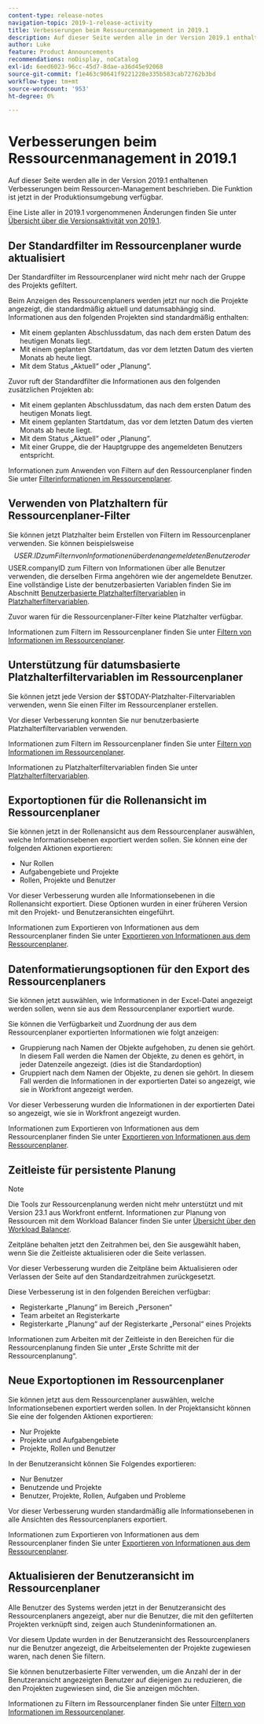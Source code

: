 ```yaml
---
content-type: release-notes
navigation-topic: 2019-1-release-activity
title: Verbesserungen beim Ressourcenmanagement in 2019.1
description: Auf dieser Seite werden alle in der Version 2019.1 enthaltenen Verbesserungen beim Ressourcen-Management beschrieben. Die Funktion ist jetzt in der Produktionsumgebung verfügbar.
author: Luke
feature: Product Announcements
recommendations: noDisplay, noCatalog
exl-id: 6eed6023-96cc-45d7-8dae-a36d45e92068
source-git-commit: f1e463c90641f9221228e335b583cab72762b3bd
workflow-type: tm+mt
source-wordcount: '953'
ht-degree: 0%

---
```


# Verbesserungen beim Ressourcenmanagement in 2019.1

Auf dieser Seite werden alle in der Version 2019.1 enthaltenen Verbesserungen beim Ressourcen-Management beschrieben. Die Funktion ist jetzt in der Produktionsumgebung verfügbar.

Eine Liste aller in 2019.1 vorgenommenen Änderungen finden Sie unter [Übersicht über die Versionsaktivität von 2019.1](../../../../product-announcements/product-releases/quarterly-release-archive/2019.1-release-activity/2019-1-release-activity-overview.md).

## Der Standardfilter im Ressourcenplaner wurde aktualisiert

Der Standardfilter im Ressourcenplaner wird nicht mehr nach der Gruppe des Projekts gefiltert.

Beim Anzeigen des Ressourcenplaners werden jetzt nur noch die Projekte angezeigt, die standardmäßig aktuell und datumsabhängig sind. Informationen aus den folgenden Projekten sind standardmäßig enthalten:

* Mit einem geplanten Abschlussdatum, das nach dem ersten Datum des heutigen Monats liegt.
* Mit einem geplanten Startdatum, das vor dem letzten Datum des vierten Monats ab heute liegt.
* Mit dem Status „Aktuell“ oder „Planung“.

Zuvor ruft der Standardfilter die Informationen aus den folgenden zusätzlichen Projekten ab:

* Mit einem geplanten Abschlussdatum, das nach dem ersten Datum des heutigen Monats liegt.
* Mit einem geplanten Startdatum, das vor dem letzten Datum des vierten Monats ab heute liegt.
* Mit dem Status „Aktuell“ oder „Planung“.
* Mit einer Gruppe, die der Hauptgruppe des angemeldeten Benutzers entspricht.

Informationen zum Anwenden von Filtern auf den Ressourcenplaner finden Sie unter [Filterinformationen im Ressourcenplaner](../../../../resource-mgmt/resource-planning/filter-resource-planner.md).

## Verwenden von Platzhaltern für Ressourcenplaner-Filter

Sie können jetzt Platzhalter beim Erstellen von Filtern im Ressourcenplaner verwenden. Sie können beispielsweise $$USER.ID zum Filtern von Informationen über den angemeldeten Benutzer oder $$USER.companyID zum Filtern von Informationen über alle Benutzer verwenden, die derselben Firma angehören wie der angemeldete Benutzer. Eine vollständige Liste der benutzerbasierten Variablen finden Sie im Abschnitt [Benutzerbasierte Platzhalterfiltervariablen](../../../../reports-and-dashboards/reports/reporting-elements/understand-wildcard-filter-variables.md#user-based-variables) in [Platzhalterfiltervariablen](../../../../reports-and-dashboards/reports/reporting-elements/understand-wildcard-filter-variables.md).

Zuvor waren für die Ressourcenplaner-Filter keine Platzhalter verfügbar.

Informationen zum Filtern im Ressourcenplaner finden Sie unter [Filtern von Informationen im Ressourcenplaner](../../../../resource-mgmt/resource-planning/filter-resource-planner.md).

<!--
<iframe class="mt-media" src="assets/290697527?title=0&byline=0&portrait=0" width="640px" height="360px" frameborder="0" allowfullscreen></iframe>
-->

## Unterstützung für datumsbasierte Platzhalterfiltervariablen im Ressourcenplaner

Sie können jetzt jede Version der $$TODAY-Platzhalter-Filtervariablen verwenden, wenn Sie einen Filter im Ressourcenplaner erstellen.

Vor dieser Verbesserung konnten Sie nur benutzerbasierte Platzhalterfiltervariablen verwenden.

Informationen zum Filtern im Ressourcenplaner finden Sie unter [Filtern von Informationen im Ressourcenplaner](../../../../resource-mgmt/resource-planning/filter-resource-planner.md).

Informationen zu Platzhalterfiltervariablen finden Sie unter [Platzhalterfiltervariablen](../../../../reports-and-dashboards/reports/reporting-elements/understand-wildcard-filter-variables.md).

## Exportoptionen für die Rollenansicht im Ressourcenplaner

Sie können jetzt in der Rollenansicht aus dem Ressourcenplaner auswählen, welche Informationsebenen exportiert werden sollen. Sie können eine der folgenden Aktionen exportieren:

* Nur Rollen
* Aufgabengebiete und Projekte
* Rollen, Projekte und Benutzer

Vor dieser Verbesserung wurden alle Informationsebenen in die Rollenansicht exportiert. Diese Optionen wurden in einer früheren Version mit den Projekt- und Benutzeransichten eingeführt.

Informationen zum Exportieren von Informationen aus dem Ressourcenplaner finden Sie unter [Exportieren von Informationen aus dem Ressourcenplaner](../../../../resource-mgmt/resource-planning/export-resource-planner.md).

## Datenformatierungsoptionen für den Export des Ressourcenplaners

Sie können jetzt auswählen, wie Informationen in der Excel-Datei angezeigt werden sollen, wenn sie aus dem Ressourcenplaner exportiert wurde.

Sie können die Verfügbarkeit und Zuordnung der aus dem Ressourcenplaner exportierten Informationen wie folgt anzeigen:

* Gruppierung nach Namen der Objekte aufgehoben, zu denen sie gehört. In diesem Fall werden die Namen der Objekte, zu denen es gehört, in jeder Datenzeile angezeigt. (dies ist die Standardoption)
* Gruppiert nach dem Namen der Objekte, zu denen sie gehört. In diesem Fall werden die Informationen in der exportierten Datei so angezeigt, wie sie in Workfront angezeigt werden.

Vor dieser Verbesserung wurden die Informationen in der exportierten Datei so angezeigt, wie sie in Workfront angezeigt wurden.

Informationen zum Exportieren von Informationen aus dem Ressourcenplaner finden Sie unter [Exportieren von Informationen aus dem Ressourcenplaner](../../../../resource-mgmt/resource-planning/export-resource-planner.md).

## Zeitleiste für persistente Planung

>[!NOTE]
>
>Die Tools zur Ressourcenplanung werden nicht mehr unterstützt und mit Version 23.1 aus Workfront entfernt. Informationen zur Planung von Ressourcen mit dem Workload Balancer finden Sie unter [Übersicht über den Workload Balancer](../../../../resource-mgmt/workload-balancer/overview-workload-balancer.md).

Zeitpläne behalten jetzt den Zeitrahmen bei, den Sie ausgewählt haben, wenn Sie die Zeitleiste aktualisieren oder die Seite verlassen.

Vor dieser Verbesserung wurden die Zeitpläne beim Aktualisieren oder Verlassen der Seite auf den Standardzeitrahmen zurückgesetzt.

Diese Verbesserung ist in den folgenden Bereichen verfügbar:

* Registerkarte „Planung“ im Bereich „Personen“
* Team arbeitet an Registerkarte
* Registerkarte „Planung“ auf der Registerkarte „Personal“ eines Projekts

Informationen zum Arbeiten mit der Zeitleiste in den Bereichen für die Ressourcenplanung finden Sie unter „Erste Schritte mit der Ressourcenplanung“.

## Neue Exportoptionen im Ressourcenplaner

Sie können jetzt aus dem Ressourcenplaner auswählen, welche Informationsebenen exportiert werden sollen. In der Projektansicht können Sie eine der folgenden Aktionen exportieren:

* Nur Projekte
* Projekte und Aufgabengebiete
* Projekte, Rollen und Benutzer

In der Benutzeransicht können Sie Folgendes exportieren:

* Nur Benutzer
* Benutzende und Projekte
* Benutzer, Projekte, Rollen, Aufgaben und Probleme

Vor dieser Verbesserung wurden standardmäßig alle Informationsebenen in alle Ansichten des Ressourcenplaners exportiert.

Informationen zum Exportieren von Informationen aus dem Ressourcenplaner finden Sie unter [Exportieren von Informationen aus dem Ressourcenplaner](../../../../resource-mgmt/resource-planning/export-resource-planner.md).

## Aktualisieren der Benutzeransicht im Ressourcenplaner

Alle Benutzer des Systems werden jetzt in der Benutzeransicht des Ressourcenplaners angezeigt, aber nur die Benutzer, die mit den gefilterten Projekten verknüpft sind, zeigen auch Stundeninformationen an.

Vor diesem Update wurden in der Benutzeransicht des Ressourcenplaners nur die Benutzer angezeigt, die Arbeitselementen der Projekte zugewiesen waren, nach denen Sie filtern.

Sie können benutzerbasierte Filter verwenden, um die Anzahl der in der Benutzeransicht angezeigten Benutzer auf diejenigen zu reduzieren, die den Projekten zugewiesen sind, die Sie anzeigen möchten.

Informationen zu Filtern im Ressourcenplaner finden Sie unter [Filtern von Informationen im Ressourcenplaner](../../../../resource-mgmt/resource-planning/filter-resource-planner.md).
